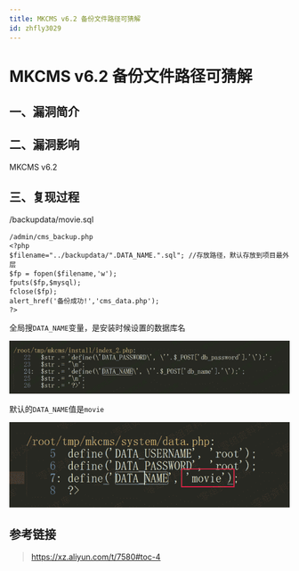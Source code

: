 ```yaml
---
title: MKCMS v6.2 备份文件路径可猜解
id: zhfly3029
---
```


# MKCMS v6.2 备份文件路径可猜解

## 一、漏洞简介

## 二、漏洞影响

MKCMS v6.2

## 三、复现过程

/backupdata/movie.sql

```
/admin/cms_backup.php
<?php
$filename="../backupdata/".DATA_NAME.".sql"; //存放路径，默认存放到项目最外层
$fp = fopen($filename,'w');
fputs($fp,$mysql);
fclose($fp);
alert_href('备份成功!','cms_data.php');
?> 
```

全局搜`DATA_NAME`变量，是安装时候设置的数据库名

![image](../img/92bbdeb19106c8d6584578864876cddb.png)

默认的`DATA_NAME`值是`movie`

![image](../img/69c20cd6756b2fd0f99f94093cb2df9a.png)

## 参考链接

> https://xz.aliyun.com/t/7580#toc-4